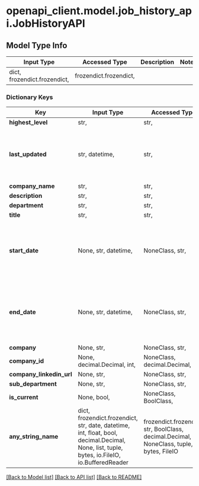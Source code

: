 # openapi_client.model.job_history_api.JobHistoryAPI

## Model Type Info
Input Type | Accessed Type | Description | Notes
------------ | ------------- | ------------- | -------------
dict, frozendict.frozendict,  | frozendict.frozendict,  |  | 

### Dictionary Keys
Key | Input Type | Accessed Type | Description | Notes
------------ | ------------- | ------------- | ------------- | -------------
**highest_level** | str,  | str,  |  | 
**last_updated** | str, datetime,  | str,  |  | value must conform to RFC-3339 date-time
**company_name** | str,  | str,  |  | 
**description** | str,  | str,  |  | 
**department** | str,  | str,  |  | 
**title** | str,  | str,  |  | 
**start_date** | None, str, datetime,  | NoneClass, str,  |  | [optional] value must conform to RFC-3339 date-time
**end_date** | None, str, datetime,  | NoneClass, str,  |  | [optional] value must conform to RFC-3339 date-time
**company** | None, str,  | NoneClass, str,  |  | [optional] 
**company_id** | None, decimal.Decimal, int,  | NoneClass, decimal.Decimal,  |  | [optional] 
**company_linkedin_url** | None, str,  | NoneClass, str,  |  | [optional] 
**sub_department** | None, str,  | NoneClass, str,  |  | [optional] 
**is_current** | None, bool,  | NoneClass, BoolClass,  |  | [optional] 
**any_string_name** | dict, frozendict.frozendict, str, date, datetime, int, float, bool, decimal.Decimal, None, list, tuple, bytes, io.FileIO, io.BufferedReader | frozendict.frozendict, str, BoolClass, decimal.Decimal, NoneClass, tuple, bytes, FileIO | any string name can be used but the value must be the correct type | [optional]

[[Back to Model list]](../../README.md#documentation-for-models) [[Back to API list]](../../README.md#documentation-for-api-endpoints) [[Back to README]](../../README.md)

